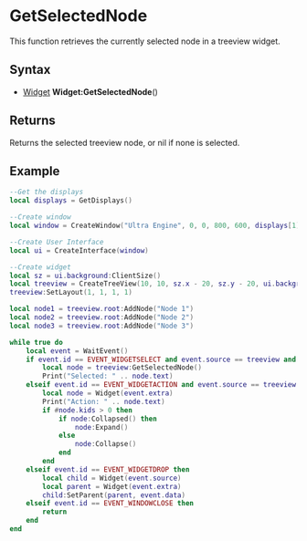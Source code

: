 # GetSelectedNode

This function retrieves the currently selected node in a treeview widget.

## Syntax

- [Widget](Widget.md) **Widget:GetSelectedNode**()

## Returns

Returns the selected treeview node, or nil if none is selected.

## Example

```lua
--Get the displays
local displays = GetDisplays()

--Create window
local window = CreateWindow("Ultra Engine", 0, 0, 800, 600, displays[1], WINDOW_TITLEBAR | WINDOW_RESIZABLE)

--Create User Interface
local ui = CreateInterface(window)

--Create widget
local sz = ui.background:ClientSize()
local treeview = CreateTreeView(10, 10, sz.x - 20, sz.y - 20, ui.background, TREEVIEW_DRAGANDDROP | TREEVIEW_DRAGINSERT)
treeview:SetLayout(1, 1, 1, 1)

local node1 = treeview.root:AddNode("Node 1")
local node2 = treeview.root:AddNode("Node 2")
local node3 = treeview.root:AddNode("Node 3")

while true do
    local event = WaitEvent()
    if event.id == EVENT_WIDGETSELECT and event.source == treeview and event.data == 1 then
        local node = treeview:GetSelectedNode()
        Print("Selected: " .. node.text)
    elseif event.id == EVENT_WIDGETACTION and event.source == treeview then
        local node = Widget(event.extra)
        Print("Action: " .. node.text)
        if #node.kids > 0 then
            if node:Collapsed() then
                node:Expand()
            else
                node:Collapse()
            end
        end
    elseif event.id == EVENT_WIDGETDROP then
        local child = Widget(event.source)
        local parent = Widget(event.extra)
        child:SetParent(parent, event.data)
    elseif event.id == EVENT_WINDOWCLOSE then
        return
    end
end
```

